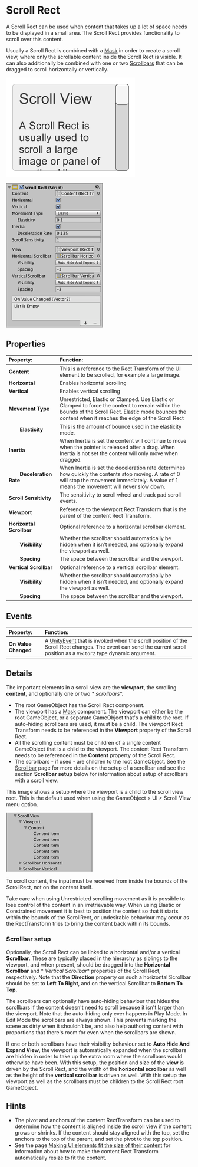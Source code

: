 # Scroll Rect

A Scroll Rect can be used when content that takes up a lot of space needs to be displayed in a small area. The Scroll
Rect provides functionality to scroll over this content.

Usually a Scroll Rect is combined with a [Mask](script-Mask.md) in order to create a scroll view, where only the
scrollable content inside the Scroll Rect is visible. It can also additionally be combined with one or
two [Scrollbars](script-Scrollbar.md) that can be dragged to scroll horizontally or vertically.

![A Scroll Rect.](images/UI_ScrollRectExample.png)

![](images/UI_ScrollRectInspector.png)

## Properties

| **Property:**                                                         | **Function:**                                                                                                                                                                                                |
|:----------------------------------------------------------------------|:-------------------------------------------------------------------------------------------------------------------------------------------------------------------------------------------------------------|
| **Content**                                                           | This is a reference to the Rect Transform of the UI element to be scrolled, for example a large image.                                                                                                       |
| **Horizontal**                                                        | Enables horizontal scrolling                                                                                                                                                                                 |
| **Vertical**                                                          | Enables vertical scrolling                                                                                                                                                                                   |
| **Movement Type**                                                     | Unrestricted, Elastic or Clamped.  Use Elastic or Clamped to force the content to remain within the bounds of the Scroll Rect.  Elastic mode bounces the content when it reaches the edge of the Scroll Rect |
| &#160;&#160;&#160;&#160;&#160;&#160;&#160;&#160;**Elasticity**        | This is the amount of bounce used in the elasticity mode.                                                                                                                                                    |
| **Inertia**                                                           | When Inertia is set the content will continue to move when the pointer is released after a drag. When Inertia is not set the content will only move when dragged.                                            |
| &#160;&#160;&#160;&#160;&#160;&#160;&#160;&#160;**Deceleration Rate** | When Inertia is set the deceleration rate determines how quickly the contents stop moving.  A rate of 0 will stop the movement immediately. A value of 1 means the movement will never slow down.            |
| **Scroll Sensitivity**                                                | The sensitivity to scroll wheel and track pad scroll events.                                                                                                                                                 |
| **Viewport**                                                          | Reference to the viewport Rect Transform that is the parent of the content Rect Transform.                                                                                                                   |
| **Horizontal Scrollbar**                                              | Optional reference to a horizontal scrollbar element.                                                                                                                                                        |
| &#160;&#160;&#160;&#160;&#160;&#160;&#160;&#160;**Visibility**        | Whether the scrollbar should automatically be hidden when it isn't needed, and optionally expand the viewport as well.                                                                                       |
| &#160;&#160;&#160;&#160;&#160;&#160;&#160;&#160;**Spacing**           | The space between the scrollbar and the viewport.                                                                                                                                                            |
| **Vertical Scrollbar**                                                | Optional reference to a vertical scrollbar element.                                                                                                                                                          |
| &#160;&#160;&#160;&#160;&#160;&#160;&#160;&#160;**Visibility**        | Whether the scrollbar should automatically be hidden when it isn't needed, and optionally expand the viewport as well.                                                                                       |
| &#160;&#160;&#160;&#160;&#160;&#160;&#160;&#160;**Spacing**           | The space between the scrollbar and the viewport.                                                                                                                                                            |

## Events

| **Property:**        | **Function:**                                                                                                                                                                                                              |
|:---------------------|:---------------------------------------------------------------------------------------------------------------------------------------------------------------------------------------------------------------------------|
| **On Value Changed** | A [UnityEvent](https://docs.unity3d.com/Manual/UnityEvents.html) that is invoked when the scroll position of the Scroll Rect changes. The event can send the current scroll position as a `Vector2` type dynamic argument. |

## Details

The important elements in a scroll view are the **viewport**, the scrolling **content**, and optionally one or two *
*scrollbars**.

* The root GameObject has the Scroll Rect component.
* The viewport has a [Mask](script-Mask.md) component. The viewport can either be the root GameObject, or a separate
  GameObject that's a child to the root. If auto-hiding scrollbars are used, it must be a child. The viewport Rect
  Transform needs to be referenced in the **Viewport** property of the Scroll Rect.
* All the scrolling content must be children of a single content GameObject that is a child to the viewport. The content
  Rect Transform needs to be referenced in the **Content** property of the Scroll Rect.
* The scrollbars - if used - are children to the root GameObject. See the [Scrollbar](script-Scrollbar.md) page for more
  details on the setup of a scrollbar and see the section **Scrollbar setup** below for information about setup of
  scrollbars with a scroll view.

This image shows a setup where the viewport is a child to the scroll view root. This is the default used when using the
GameObject > UI > Scroll View menu option.

![](images/UI_ScrollRectHierarchy.png)

To scroll content, the input must be received from inside the bounds of the ScrollRect, not on the content itself.

Take care when using Unrestricted scrolling movement as it is possible to lose control of the content in an
irretrievable way. When using Elastic or Constrained movement it is best to position the content so that it starts
within the bounds of the ScrollRect, or undesirable behaviour may occur as the RectTransform tries to bring the content
back within its bounds.

### Scrollbar setup

Optionally, the Scroll Rect can be linked to a horizontal and/or a vertical **Scrollbar**. These are typically placed in
the hierarchy as siblings to the viewport, and when present, should be dragged into the **Horizontal Scrollbar** and *
*Vertical Scrollbar** properties of the Scroll Rect, respectively. Note that the **Direction** property on such a
horizontal Scrollbar should be set to **Left To Right**, and on the vertical Scrollbar to **Bottom To Top**.

The scrollbars can optionally have auto-hiding behaviour that hides the scrollbars if the content doesn't need to scroll
because it isn't larger than the viewport. Note that the auto-hiding only ever happens in Play Mode. In Edit Mode the
scrollbars are always shown. This prevents marking the scene as dirty when it shouldn't be, and also help authoring
content with proportions that there's room for even when the scrollbars are shown.

If one or both scrollbars have their visibility behaviour set to **Auto Hide And Expand View**, the viewport is
automatically expanded when the scrollbars are hidden in order to take up the extra room where the scrollbars would
otherwise have been. With this setup, the position and size of the **view** is driven by the Scroll Rect, and the width
of the **horizontal scrollbar** as well as the height of the **vertical scrollbar** is driven as well. With this setup
the viewport as well as the scrollbars must be children to the Scroll Rect root GameObject.

## Hints

* The pivot and anchors of the content RectTransform can be used to determine how the content is aligned inside the
  scroll view if the content grows or shrinks. If the content should stay aligned with the top, set the anchors to the
  top of the parent, and set the pivot to the top position.
* See the page [Making UI elements fit the size of their content](HOWTO-UIFitContentSize.md) for information about how
  to make the content Rect Transform automatically resize to fit the content.
